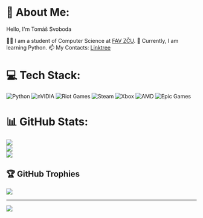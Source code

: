 # 💫 About Me:
Hello, I'm Tomáš Svoboda

👨‍💻 I am a student of Computer Science at [FAV ZČU](https://www.fav.zcu.cz/cs/).
🌱 Currently, I am learning Python.
📫 My Contacts: [Linktree](https://linktr.ee/t0mmys)



# 💻 Tech Stack:
![Python](https://img.shields.io/badge/python-3670A0?style=for-the-badge&logo=python&logoColor=ffdd54) ![nVIDIA](https://img.shields.io/badge/nVIDIA-%2376B900.svg?style=for-the-badge&logo=nVIDIA&logoColor=white) ![Riot Games](https://img.shields.io/badge/riotgames-D32936.svg?style=for-the-badge&logo=riotgames&logoColor=white) ![Steam](https://img.shields.io/badge/steam-%23000000.svg?style=for-the-badge&logo=steam&logoColor=white) ![Xbox](https://img.shields.io/badge/xbox-%23107C10.svg?style=for-the-badge&logo=xbox&logoColor=white) ![AMD](https://img.shields.io/badge/AMD-%23000000.svg?style=for-the-badge&logo=amd&logoColor=white) ![Epic Games](https://img.shields.io/badge/epicgames-%23313131.svg?style=for-the-badge&logo=epicgames&logoColor=white)
# 📊 GitHub Stats:
![](https://github-readme-stats.vercel.app/api?username=T0mmyS13&theme=dark&hide_border=false&include_all_commits=false&count_private=false)<br/>
![](https://github-readme-streak-stats.herokuapp.com/?user=T0mmyS13&theme=dark&hide_border=false)<br/>
![](https://github-readme-stats.vercel.app/api/top-langs/?username=T0mmyS13&theme=dark&hide_border=false&include_all_commits=false&count_private=false&layout=compact)

## 🏆 GitHub Trophies
![](https://github-profile-trophy.vercel.app/?username=T0mmyS13&theme=radical&no-frame=false&no-bg=true&margin-w=4)

---
[![](https://visitcount.itsvg.in/api?id=T0mmyS13&icon=0&color=0)](https://visitcount.itsvg.in)

<!-- Proudly created with GPRM ( https://gprm.itsvg.in ) -->
